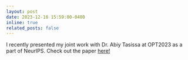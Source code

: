 ```yaml
---
layout: post
date: 2023-12-16 15:59:00-0400
inline: true
related_posts: false
---
```


I recently presented my joint work with Dr. Abiy Tasissa at OPT2023 as a part of NeurIPS. Check out the paper [here!](https://opt-ml.org/papers/2023/paper67.pdf)
